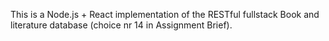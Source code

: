 This is a Node.js + React implementation of the RESTful fullstack Book and literature database (choice nr 14 in Assignment Brief).
